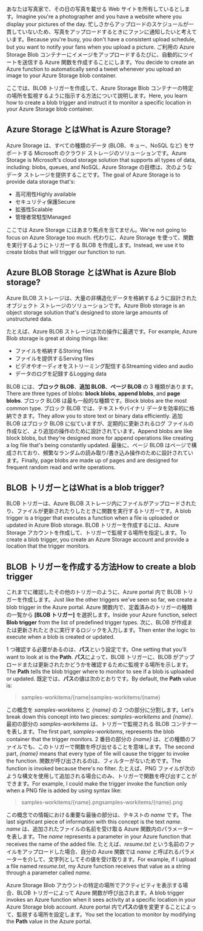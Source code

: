 <span data-ttu-id="be900-101">あなたは写真家で、その日の写真を載せる Web サイトを所有しているとします。</span><span class="sxs-lookup"><span data-stu-id="be900-101">Imagine you're a photographer and you have a website where you display your pictures of the day.</span></span> <span data-ttu-id="be900-102">忙しさからアップロードのスケジュールが一貫していないため、写真をアップロードするときにファンに通知したいと考えています。</span><span class="sxs-lookup"><span data-stu-id="be900-102">Because you're busy, you don't have a consistent upload schedule, but you want to notify your fans when you upload a picture.</span></span> <span data-ttu-id="be900-103">ご利用の Azure Storage Blob コンテナーにイメージをアップロードするたびに、自動的にツイートを送信する Azure 関数を作成することにします。</span><span class="sxs-lookup"><span data-stu-id="be900-103">You decide to create an Azure function to automatically send a tweet whenever you upload an image to your Azure Storage blob container.</span></span>

<span data-ttu-id="be900-104">ここでは、BLOB トリガーを作成して、Azure Storage Blob コンテナーの特定の場所を監視するように指示する方法について説明します。</span><span class="sxs-lookup"><span data-stu-id="be900-104">Here, you learn how to create a blob trigger and instruct it to monitor a specific location in your Azure Storage blob container.</span></span>

## <a name="what-is-azure-storage"></a><span data-ttu-id="be900-105">Azure Storage とは</span><span class="sxs-lookup"><span data-stu-id="be900-105">What is Azure Storage?</span></span>

<span data-ttu-id="be900-106">Azure Storage は、すべての種類のデータ (BLOB、キュー、NoSQL など) をサポートする Microsoft のクラウド ストレージのソリューションです。</span><span class="sxs-lookup"><span data-stu-id="be900-106">Azure Storage is Microsoft's cloud storage solution that supports all types of data, including: blobs, queues, and NoSQL.</span></span> <span data-ttu-id="be900-107">Azure Storage の目標は、次のようなデータ ストレージを提供することです。</span><span class="sxs-lookup"><span data-stu-id="be900-107">The goal of Azure Storage is to provide data storage that's:</span></span>

- <span data-ttu-id="be900-108">高可用性</span><span class="sxs-lookup"><span data-stu-id="be900-108">Highly available</span></span>
- <span data-ttu-id="be900-109">セキュリティ保護</span><span class="sxs-lookup"><span data-stu-id="be900-109">Secure</span></span>
- <span data-ttu-id="be900-110">拡張性</span><span class="sxs-lookup"><span data-stu-id="be900-110">Scalable</span></span>
- <span data-ttu-id="be900-111">管理者常駐型</span><span class="sxs-lookup"><span data-stu-id="be900-111">Managed</span></span>

<span data-ttu-id="be900-112">ここでは Azure Storage にはあまり焦点を当てません。</span><span class="sxs-lookup"><span data-stu-id="be900-112">We're not going to focus on Azure Storage too much.</span></span> <span data-ttu-id="be900-113">代わりに、Azure Storage を使って、関数を実行するようにトリガーする BLOB を作成します。</span><span class="sxs-lookup"><span data-stu-id="be900-113">Instead, we use it to create blobs that will trigger our function to run.</span></span>

## <a name="what-is-azure-blob-storage"></a><span data-ttu-id="be900-114">Azure BLOB Storage とは</span><span class="sxs-lookup"><span data-stu-id="be900-114">What is Azure Blob storage?</span></span>

<span data-ttu-id="be900-115">Azure BLOB ストレージは、大量の非構造化データを格納するように設計されたオブジェクト ストレージのソリューションです。</span><span class="sxs-lookup"><span data-stu-id="be900-115">Azure Blob storage is an object storage solution that's designed to store large amounts of unstructured data.</span></span> 

<span data-ttu-id="be900-116">たとえば、Azure BLOB ストレージは次の操作に最適です。</span><span class="sxs-lookup"><span data-stu-id="be900-116">For example, Azure Blob storage is great at doing things like:</span></span>

- <span data-ttu-id="be900-117">ファイルを格納する</span><span class="sxs-lookup"><span data-stu-id="be900-117">Storing files</span></span>
- <span data-ttu-id="be900-118">ファイルを提供する</span><span class="sxs-lookup"><span data-stu-id="be900-118">Serving files</span></span>
- <span data-ttu-id="be900-119">ビデオやオーディオをストリーミング配信する</span><span class="sxs-lookup"><span data-stu-id="be900-119">Streaming video and audio</span></span>
- <span data-ttu-id="be900-120">データのログを記録する</span><span class="sxs-lookup"><span data-stu-id="be900-120">Logging data</span></span>

<span data-ttu-id="be900-121">BLOB には、**ブロック BLOB**、**追加 BLOB**、**ページ BLOB** の 3 種類があります。</span><span class="sxs-lookup"><span data-stu-id="be900-121">There are three types of blobs: **block blobs**, **append blobs**, and **page blobs**.</span></span> <span data-ttu-id="be900-122">ブロック BLOB は最も一般的な種類です。</span><span class="sxs-lookup"><span data-stu-id="be900-122">Block blobs are the most common type.</span></span> <span data-ttu-id="be900-123">ブロック BLOB では、テキストやバイナリ データを効率的に格納できます。</span><span class="sxs-lookup"><span data-stu-id="be900-123">They allow you to store text or binary data efficiently.</span></span> <span data-ttu-id="be900-124">追加 BLOB はブロック BLOB に似ていますが、定期的に更新されるログ ファイルの作成など、より追加の操作のために設計されています。</span><span class="sxs-lookup"><span data-stu-id="be900-124">Append blobs are like block blobs, but they're designed more for append operations like creating a log file that's being constantly updated.</span></span> <span data-ttu-id="be900-125">最後に、ページ BLOB はページで構成されており、頻繁なランダムの読み取り/書き込み操作のために設計されています。</span><span class="sxs-lookup"><span data-stu-id="be900-125">Finally, page blobs are made up of pages and are designed for frequent random read and write operations.</span></span>

## <a name="what-is-a-blob-trigger"></a><span data-ttu-id="be900-126">BLOB トリガーとは</span><span class="sxs-lookup"><span data-stu-id="be900-126">What is a blob trigger?</span></span>

<span data-ttu-id="be900-127">BLOB トリガーは、Azure BLOB ストレージ内にファイルがアップロードされたり、ファイルが更新されたりしたときに関数を実行するトリガーです。</span><span class="sxs-lookup"><span data-stu-id="be900-127">A blob trigger is a trigger that executes a function when a file is uploaded or updated in Azure Blob storage.</span></span> <span data-ttu-id="be900-128">BLOB トリガーを作成するには、Azure Storage アカウントを作成して、トリガーで監視する場所を指定します。</span><span class="sxs-lookup"><span data-stu-id="be900-128">To create a blob trigger, you create an Azure Storage account and provide a location that the trigger monitors.</span></span>

## <a name="how-to-create-a-blob-trigger"></a><span data-ttu-id="be900-129">BLOB トリガーを作成する方法</span><span class="sxs-lookup"><span data-stu-id="be900-129">How to create a blob trigger</span></span>

<span data-ttu-id="be900-130">これまでに確認したその他のトリガーのように、Azure portal 内で BLOB トリガーを作成します。</span><span class="sxs-lookup"><span data-stu-id="be900-130">Just like the other triggers we've seen so far, we create a blob trigger in the Azure portal.</span></span> <span data-ttu-id="be900-131">Azure 関数内で、定義済みのトリガーの種類の一覧から **[BLOB トリガー]** を選択します。</span><span class="sxs-lookup"><span data-stu-id="be900-131">Inside your Azure function, select **Blob trigger** from the list of predefined trigger types.</span></span> <span data-ttu-id="be900-132">次に、BLOB が作成または更新されたときに実行するロジックを入力します。</span><span class="sxs-lookup"><span data-stu-id="be900-132">Then enter the logic to execute when a blob is created or updated.</span></span>

<span data-ttu-id="be900-133">1 つ確認する必要があるのは、**パス**という設定です。</span><span class="sxs-lookup"><span data-stu-id="be900-133">One setting that you'll want to look at is the **Path**.</span></span> <span data-ttu-id="be900-134">**パス**によって、BLOB トリガーに、BLOB がアップロードまたは更新されたかどうかを確認するために監視する場所を示します。</span><span class="sxs-lookup"><span data-stu-id="be900-134">The **Path** tells the blob trigger where to monitor to see if a blob is uploaded or updated.</span></span> <span data-ttu-id="be900-135">既定では、**パス**の値は次のとおりです。</span><span class="sxs-lookup"><span data-stu-id="be900-135">By default, the **Path** value is:</span></span> 

> <span data-ttu-id="be900-136">samples-workitems/{name}</span><span class="sxs-lookup"><span data-stu-id="be900-136">samples-workitems/{name}</span></span>

<span data-ttu-id="be900-137">この概念を *samples-workitems* と *{name}* の 2 つの部分に分割します。</span><span class="sxs-lookup"><span data-stu-id="be900-137">Let's break down this concept into two pieces: *samples-workitems* and *{name}*.</span></span> <span data-ttu-id="be900-138">最初の部分の *samples-workitems* は、トリガーで監視される BLOB コンテナーを表します。</span><span class="sxs-lookup"><span data-stu-id="be900-138">The first part, *samples-workitems*, represents the blob container that the trigger monitors.</span></span> <span data-ttu-id="be900-139">2 番目の部分の *{name}* は、どの種類のファイルでも、このトリガーで関数を呼び出せることを意味します。</span><span class="sxs-lookup"><span data-stu-id="be900-139">The second part, *{name}* means that every type of file will cause the trigger to invoke the function.</span></span> <span data-ttu-id="be900-140">関数が呼び出されるのは、フィルターがないためです。</span><span class="sxs-lookup"><span data-stu-id="be900-140">The function is invoked because there's no filter.</span></span> <span data-ttu-id="be900-141">たとえば、PNG ファイルが次のような構文を使用して追加される場合にのみ、トリガーで関数を呼び出すことができます。</span><span class="sxs-lookup"><span data-stu-id="be900-141">For example, I could make the trigger invoke the function only when a PNG file is added by using syntax like:</span></span>

> <span data-ttu-id="be900-142">samples-workitems/{name}.png</span><span class="sxs-lookup"><span data-stu-id="be900-142">samples-workitems/{name}.png</span></span>

<span data-ttu-id="be900-143">この概念での情報における重要な最後の部分は、テキストの *name* です。</span><span class="sxs-lookup"><span data-stu-id="be900-143">The last significant piece of information with this concept is the text *name*.</span></span> <span data-ttu-id="be900-144">*name* は、追加されたファイルの名前を受け取る Azure 関数内のパラメーターを表します。</span><span class="sxs-lookup"><span data-stu-id="be900-144">The *name* represents a parameter in your Azure function that receives the name of the added file.</span></span> <span data-ttu-id="be900-145">たとえば、*resume.txt* という名前のファイルをアップロードした場合、自分の Azure 関数では *name* と呼ばれるパラメーターを介して、文字列としてその値を受け取ります。</span><span class="sxs-lookup"><span data-stu-id="be900-145">For example, if I upload a file named *resume.txt*, my Azure function receives that value as a string through a parameter called *name*.</span></span>

<span data-ttu-id="be900-146">Azure Storage Blob アカウントの特定の場所でアクティビティを表示する場合、BLOB トリガーによって Azure 関数が呼び出されます。</span><span class="sxs-lookup"><span data-stu-id="be900-146">A blob trigger invokes an Azure function when it sees activity at a specific location in your Azure Storage blob account.</span></span> <span data-ttu-id="be900-147">Azure portal 内で**パス**の値を変更することによって、監視する場所を設定します。</span><span class="sxs-lookup"><span data-stu-id="be900-147">You set the location to monitor by modifying the **Path** value in the Azure portal.</span></span>